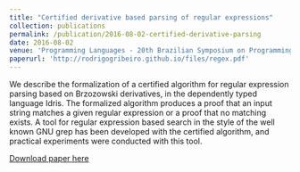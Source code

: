 ```yaml
---
title: "Certified derivative based parsing of regular expressions"
collection: publications
permalink: /publication/2016-08-02-certified-derivative-parsing
date: 2016-08-02
venue: 'Programming Languages - 20th Brazilian Symposium on Programming Languages.'
paperurl: 'http://rodrigogribeiro.github.io/files/regex.pdf'
---
```

We describe the formalization of a certified algorithm for regular expression 
parsing based on Brzozowski derivatives, in the dependently typed language Idris. 
The formalized algorithm produces a proof that an input string matches a given regular 
expression or a proof that no matching exists. A tool for regular expression based 
search in the style of the well known GNU grep has been developed with the certified 
algorithm, and practical experiments were conducted with this tool.

[Download paper here](http://rodrigogribeiro.github.io/files/regex.pdf)
